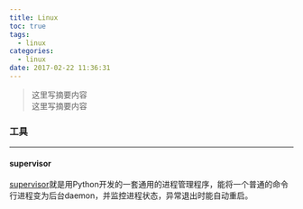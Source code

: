```yaml
---
title: Linux
toc: true
tags:
  - linux
categories:
  - linux
date: 2017-02-22 11:36:31
---
```

> 这里写摘要内容  
> 这里写摘要内容

<!--more-->

### 工具
---
#### supervisor
[supervisor](supervisor)就是用Python开发的一套通用的进程管理程序，能将一个普通的命令行进程变为后台daemon，并监控进程状态，异常退出时能自动重启。
